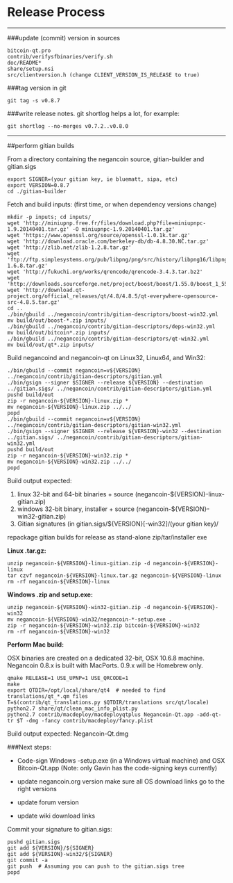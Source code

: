 Release Process
====================

* * *

###update (commit) version in sources


	bitcoin-qt.pro
	contrib/verifysfbinaries/verify.sh
	doc/README*
	share/setup.nsi
	src/clientversion.h (change CLIENT_VERSION_IS_RELEASE to true)

###tag version in git

	git tag -s v0.8.7

###write release notes. git shortlog helps a lot, for example:

	git shortlog --no-merges v0.7.2..v0.8.0

* * *

##perform gitian builds

 From a directory containing the negancoin source, gitian-builder and gitian.sigs
  
	export SIGNER=(your gitian key, ie bluematt, sipa, etc)
	export VERSION=0.8.7
	cd ./gitian-builder

 Fetch and build inputs: (first time, or when dependency versions change)

	mkdir -p inputs; cd inputs/
	wget 'http://miniupnp.free.fr/files/download.php?file=miniupnpc-1.9.20140401.tar.gz' -O miniupnpc-1.9.20140401.tar.gz'
	wget 'https://www.openssl.org/source/openssl-1.0.1k.tar.gz'
	wget 'http://download.oracle.com/berkeley-db/db-4.8.30.NC.tar.gz'
	wget 'http://zlib.net/zlib-1.2.8.tar.gz'
	wget 'ftp://ftp.simplesystems.org/pub/libpng/png/src/history/libpng16/libpng-1.6.8.tar.gz'
	wget 'http://fukuchi.org/works/qrencode/qrencode-3.4.3.tar.bz2'
	wget 'http://downloads.sourceforge.net/project/boost/boost/1.55.0/boost_1_55_0.tar.bz2'
	wget 'http://download.qt-project.org/official_releases/qt/4.8/4.8.5/qt-everywhere-opensource-src-4.8.5.tar.gz'
	cd ..
	./bin/gbuild ../negancoin/contrib/gitian-descriptors/boost-win32.yml
	mv build/out/boost-*.zip inputs/
	./bin/gbuild ../negancoin/contrib/gitian-descriptors/deps-win32.yml
	mv build/out/bitcoin*.zip inputs/
	./bin/gbuild ../negancoin/contrib/gitian-descriptors/qt-win32.yml
	mv build/out/qt*.zip inputs/

 Build negancoind and negancoin-qt on Linux32, Linux64, and Win32:
  
	./bin/gbuild --commit negancoin=v${VERSION} ../negancoin/contrib/gitian-descriptors/gitian.yml
	./bin/gsign --signer $SIGNER --release ${VERSION} --destination ../gitian.sigs/ ../negancoin/contrib/gitian-descriptors/gitian.yml
	pushd build/out
	zip -r negancoin-${VERSION}-linux.zip *
	mv negancoin-${VERSION}-linux.zip ../../
	popd
	./bin/gbuild --commit negancoin=v${VERSION} ../negancoin/contrib/gitian-descriptors/gitian-win32.yml
	./bin/gsign --signer $SIGNER --release ${VERSION}-win32 --destination ../gitian.sigs/ ../negancoin/contrib/gitian-descriptors/gitian-win32.yml
	pushd build/out
	zip -r negancoin-${VERSION}-win32.zip *
	mv negancoin-${VERSION}-win32.zip ../../
	popd

  Build output expected:

  1. linux 32-bit and 64-bit binaries + source (negancoin-${VERSION}-linux-gitian.zip)
  2. windows 32-bit binary, installer + source (negancoin-${VERSION}-win32-gitian.zip)
  3. Gitian signatures (in gitian.sigs/${VERSION}[-win32]/(your gitian key)/

repackage gitian builds for release as stand-alone zip/tar/installer exe

**Linux .tar.gz:**

	unzip negancoin-${VERSION}-linux-gitian.zip -d negancoin-${VERSION}-linux
	tar czvf negancoin-${VERSION}-linux.tar.gz negancoin-${VERSION}-linux
	rm -rf negancoin-${VERSION}-linux

**Windows .zip and setup.exe:**

	unzip negancoin-${VERSION}-win32-gitian.zip -d negancoin-${VERSION}-win32
	mv negancoin-${VERSION}-win32/negancoin-*-setup.exe .
	zip -r negancoin-${VERSION}-win32.zip bitcoin-${VERSION}-win32
	rm -rf negancoin-${VERSION}-win32

**Perform Mac build:**

  OSX binaries are created on a dedicated 32-bit, OSX 10.6.8 machine.
  Negancoin 0.8.x is built with MacPorts.  0.9.x will be Homebrew only.

	qmake RELEASE=1 USE_UPNP=1 USE_QRCODE=1
	make
	export QTDIR=/opt/local/share/qt4  # needed to find translations/qt_*.qm files
	T=$(contrib/qt_translations.py $QTDIR/translations src/qt/locale)
	python2.7 share/qt/clean_mac_info_plist.py
	python2.7 contrib/macdeploy/macdeployqtplus Negancoin-Qt.app -add-qt-tr $T -dmg -fancy contrib/macdeploy/fancy.plist

 Build output expected: Negancoin-Qt.dmg

###Next steps:

* Code-sign Windows -setup.exe (in a Windows virtual machine) and
  OSX Bitcoin-Qt.app (Note: only Gavin has the code-signing keys currently)

* update negancoin.org version
  make sure all OS download links go to the right versions

* update forum version

* update wiki download links

Commit your signature to gitian.sigs:

	pushd gitian.sigs
	git add ${VERSION}/${SIGNER}
	git add ${VERSION}-win32/${SIGNER}
	git commit -a
	git push  # Assuming you can push to the gitian.sigs tree
	popd


